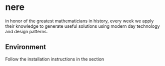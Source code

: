 # nere

in honor of the greatest mathematicians in history, every week we apply their knowledge to generate useful solutions using modern day technology and design patterns. 

## Environment
Follow the installation instructions in the section 